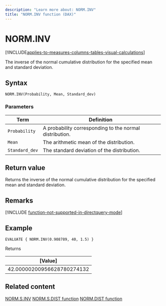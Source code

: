 ```yaml
---
description: "Learn more about: NORM.INV"
title: "NORM.INV function (DAX)"
---
```

# NORM.INV

[!INCLUDE[applies-to-measures-columns-tables-visual-calculations](includes/applies-to-measures-columns-tables-visual-calculations.md)]

The inverse of the normal cumulative distribution for the specified mean and standard deviation.
 

## Syntax

```dax
NORM.INV(Probability, Mean, Standard_dev)
```

### Parameters

|Term|Definition|
|--------|--------------|
|`Probability`|A probability corresponding to the normal distribution.|
|`Mean`|The arithmetic mean of the distribution.|
|`Standard_dev`|The standard deviation of the distribution.|

## Return value

Returns the inverse of the normal cumulative distribution for the specified mean and standard deviation.

## Remarks

[!INCLUDE [function-not-supported-in-directquery-mode](includes/function-not-supported-in-directquery-mode.md)]

## Example

```dax
EVALUATE { NORM.INV(0.908789, 40, 1.5) }
```

Returns

|[Value]  |
|---------|
|42.00000200956628780274132    |

## Related content

[NORM.S.INV](norm-s-inv-function-dax.md) 
[NORM.S.DIST function](norm-s-dist-function-dax.md) 
[NORM.DIST function](norm-dist-function-dax.md) 
